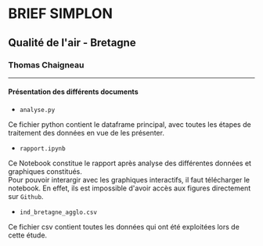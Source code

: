 # BRIEF SIMPLON

## Qualité de l'air - Bretagne

### Thomas Chaigneau

---

#### Présentation des différents documents

- `analyse.py`

Ce fichier python contient le dataframe principal, avec toutes les étapes de traitement des données en vue de les présenter.

- `rapport.ipynb`

Ce Notebook constitue le rapport après analyse des différentes données et graphiques constitués.   
Pour pouvoir interargir avec les graphiques interactifs, il faut télécharger le notebook. En effet, ils est impossible d'avoir accès aux figures directement sur `Github`.

- `ind_bretagne_agglo.csv`

Ce fichier csv contient toutes les données qui ont été exploitées lors de cette étude.